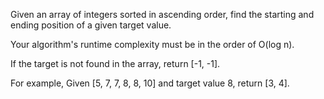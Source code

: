 Given an array of integers sorted in ascending order, find the starting and ending position of a given target value.

Your algorithm's runtime complexity must be in the order of O(log n).

If the target is not found in the array, return [-1, -1].


For example,
Given [5, 7, 7, 8, 8, 10] and target value 8,
return [3, 4].
